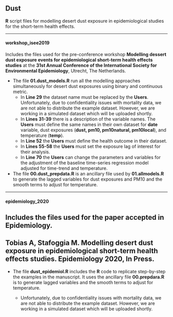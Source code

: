 ## Dust
**R** script files for modelling desert dust exposure in epidemiological studies for the short-term health effects.

---

#### workshop_isee2019 

Includes the files used for the pre-conference workshop **Modelling dessert dust exposure events for epidemiological short-term health effects studies** at the **31st Annual Conference of the International Society for Environmental Epidemiology**, Utrecht, The Netherlands.

* The file **01.dust_models.R** run all the modelling approaches simultaneously for desert dust exposures using binary and continuous metric.
    * In **Line 29** the dataset name must be replaced by the **Users**. Unfortunately, due to confidentiality issues with mortality data, we are not able to distribute the example dataset. However, we are working in a simulated dataset which will be uploaded shortly.
    * In **Lines 31-39** there is a description of the variable names. The **Users** must define the same names in their own dataset for **date** variable, dust exposures (**dust, pm10, pm10natural, pm10local**), and temperature (**temp**). 
    * In **Line 52** the **Users** must define the health outcome in their dataset. 
    * In **Lines 55-58** the **Users** must set the exposure lag of interest for their analysis. 
    * In **Line 70** the **Users** can change the parameters and variables for the adjustment of the baseline time-series regression model adjusted for time-trend and temperature.
* The file **00.dust_prepdata.R** is an ancillary file used by **01.allmodels.R** to generate the lagged variables for dust exposures and PM10 and the smooth terms to adjust for temperature.

---

#### epidemiology_2020

Includes the files used for the paper accepted in **Epidemiology**.
----
Tobias A, Stafoggia M. Modelling desert dust exposure in epidemiological short-term health effects studies. **Epidemiology** 2020, In Press.
----
* The file **dust_epidemiol.R** includes the **R** code to replicate step-by-step the examples in the manuscript. It uses the ancillary file **00.prepdara.R** is to generate lagged variables and the smooth terms to adjust for temperature.

   * Unfortunately, due to confidentiality issues with mortality data, we are not able to distribute the example dataset. However, we are working in a simulated dataset which will be uploaded shortly.
   
